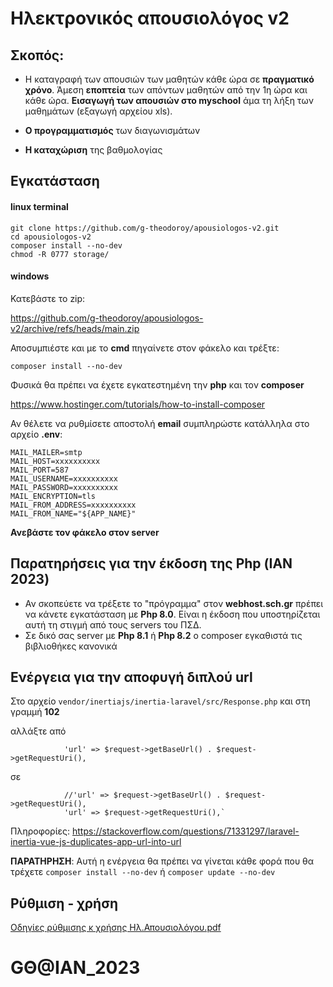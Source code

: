 # Ηλεκτρονικός απουσιολόγος v2


## Σκοπός: 

- Η καταγραφή των απουσιών των μαθητών κάθε ώρα σε **πραγματικό χρόνο**. Άμεση **εποπτεία** των απόντων μαθητών από την 1η ώρα και κάθε ώρα.  **Εισαγωγή των απουσιών στο myschool** άμα τη λήξη των μαθημάτων (εξαγωγή αρχείου xls).

- **Ο προγραμματισμός** των διαγωνισμάτων

- **Η καταχώριση** της βαθμολογίας

## Εγκατάσταση

#### linux terminal

```
git clone https://github.com/g-theodoroy/apousiologos-v2.git
cd apousiologos-v2
composer install --no-dev
chmod -R 0777 storage/
```

#### windows

Κατεβάστε το zip:

https://github.com/g-theodoroy/apousiologos-v2/archive/refs/heads/main.zip

Αποσυμπιέστε και με το **cmd** πηγαίνετε στον φάκελο και τρέξτε:
```
composer install --no-dev
```

Φυσικά θα πρέπει να έχετε εγκατεστημένη την **php** και τον **composer**

https://www.hostinger.com/tutorials/how-to-install-composer


Αν θέλετε να ρυθμίσετε αποστολή **email** συμπληρώστε κατάλληλα στο αρχείο **.env**:

```
MAIL_MAILER=smtp
MAIL_HOST=xxxxxxxxxx
MAIL_PORT=587
MAIL_USERNAME=xxxxxxxxxx
MAIL_PASSWORD=xxxxxxxxxx
MAIL_ENCRYPTION=tls
MAIL_FROM_ADDRESS=xxxxxxxxxx
MAIL_FROM_NAME="${APP_NAME}"
```

**Ανεβάστε τον φάκελο στον server**


## Παρατηρήσεις για την έκδοση της Php (ΙΑΝ 2023)

- Αν σκοπεύετε να τρέξετε το "πρόγραμμα" στον **webhost.sch.gr** πρέπει να κάνετε εγκατάσταση με **Php 8.0**. Είναι η έκδοση που υποστηρίζεται αυτή τη στιγμή από τους servers του ΠΣΔ.
- Σε δικό σας server με **Php 8.1** ή **Php 8.2** ο composer εγκαθιστά τις βιβλιοθήκες κανονικά


## Ενέργεια για την αποφυγή διπλού url

Στο αρχείο `vendor/inertiajs/inertia-laravel/src/Response.php` και στη γραμμή **102**

αλλάξτε από
```
            'url' => $request->getBaseUrl() . $request->getRequestUri(),
```
σε
```
            //'url' => $request->getBaseUrl() . $request->getRequestUri(),
            'url' => $request->getRequestUri(),`
```


Πληροφορίες: https://stackoverflow.com/questions/71331297/laravel-inertia-vue-js-duplicates-app-url-into-url


**ΠΑΡΑΤΗΡΗΣΗ**: Αυτή η ενέργεια θα πρέπει να γίνεται κάθε φορά που θα τρέχετε `composer install --no-dev` ή `composer update --no-dev`


## Ρύθμιση - χρήση

[Οδηγίες ρύθμισης κ χρήσης Ηλ.Απουσιολόγου.pdf](https://drive.google.com/file/d/17s1Oc0WNlOfuaPti7Tkr7cU3eop89RAP/view?usp=sharing)


# GΘ@IAN_2023



